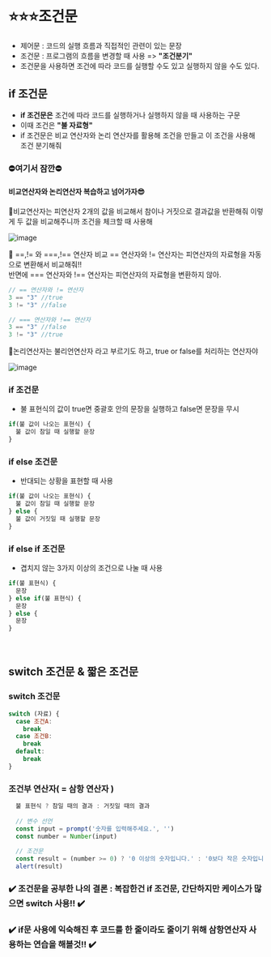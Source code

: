 # ⭐⭐⭐조건문
- 제어문 : 코드의 실행 흐름과 직접적인 관련이 있는 문장
- 조건문 : 프로그램의 흐름을 변경할 때 사용  =>  __"조건분기"__
- 조건문을 사용하면 조건에 따라 코드를 실행할 수도 있고 실행하지 않을 수도 있다.


## if 조건문
- __if 조건문은__ 조건에 따라 코드를 실행하거나 실행하지 않을 때 사용하는 구문
- 이때 조건은 __"불 자료형"__
- if 조건문은 비교 연산자와 논리 연산자를 활용해 조건을 만들고 이 조건을 사용해 조건 분기해줘
<h3>⛔여기서 잠깐⛔</h3>
<h4>비교연산자와 논리연산자 복습하고 넘어가자😎</h4>
🔸비교연산자는 피연산자 2개의 값을 비교해서 참이나 거짓으로 결과값을 반환해줘 이렇게 두 값을 비교해주니까 조건을 체크할 때 사용해

  ![image](https://user-images.githubusercontent.com/100126319/200496983-9bd7f519-1c50-4d31-bcca-1b53414f2aae.png)
  
🔸 ==,!= 와 ===,!== 연산자 비교
== 연산자와 != 연산자는 피연산자의 자료형을 자동으로 변환해서 비교해줘!! <br>
반면에 === 연산자와 !== 연산자는 피연산자의 자료형을 변환하지 않아. 
```javascript
// == 연산자와 != 연산자
3 == "3" //true
3 != "3" //false

// === 연산자와 !== 연산자
3 == "3" //false
3 != "3" //true
```

🔸논리연산자는 불리언연산자 라고 부르기도 하고, true or false를 처리하는 연산자야

![image](https://user-images.githubusercontent.com/100126319/200498923-138dc614-bcec-49af-9983-74ff671d737f.png)

### if 조건문
- 불 표현식의 값이 true면 중괄호 안의 문장을 실행하고 false면 문장을 무시
```javaScript
if(불 값이 나오는 표현식) {
  불 값이 참일 때 실행할 문장
}
```

### if else 조건문
- 반대되는 상황을 표현할 때 사용
```javaScript
if(불 값이 나오는 표현식) {
  불 값이 참일 때 실행할 문장
} else {
  불 값이 거짓일 때 실행할 문장
}
```

### if else if 조건문
- 겹치지 않는 3가지 이상의 조건으로 나눌 때 사용
```javaScript
if(불 표현식) {
  문장
} else if(불 표현식) {
  문장
} else {
  문장
}
```
<br>

## switch 조건문 & 짧은 조건문
### switch 조건문
```javaScript
switch (자료) {
  case 조건A:
    break
  case 조건B:
    break
  default:
    break
}
```

### 조건부 연산자( = 삼항 연산자 )
```javaScript
  불 표현식 ? 참일 때의 결과 : 거짓일 때의 결과
  
  // 변수 선언
  const input = prompt('숫자를 입력해주세요.', '')
  const number = Number(input)
  
  // 조건문
  const result = (number >= 0) ? '0 이상의 숫자입니다.' : '0보다 작은 숫자입니다.'
  alert(result)
```

### ✔️ 조건문을 공부한 나의 결론 : 복잡한건 if 조건문, 간단하지만 케이스가 많으면 switch 사용‼️ ✔️
### ✔️ if문 사용에 익숙해진 후 코드를 한 줄이라도 줄이기 위해 삼항연산자 사용하는 연습을 해볼것‼️ ✔️
